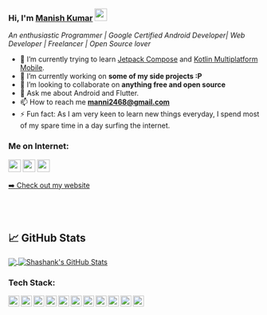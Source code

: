 ### Hi, I'm [Manish Kumar](https://github.com/KunwarManish2008) <img src="https://media.giphy.com/media/hvRJCLFzcasrR4ia7z/giphy.gif" width="25px">

*An enthusiastic Programmer | Google Certified Android Developer| Web Developer | Freelancer | Open Source lover*
<!--
**Ratheshprabakar/Ratheshprabakar** is a ✨ _special_ ✨ repository because its `README.md` (this file) appears on your GitHub profile.
-->


- 🌱 I’m currently trying to learn [Jetpack Compose](https://developer.android.com/jetpack/compose) and [Kotlin Multiplatform Mobile](https://kotlinlang.org/lp/mobile/).
- 🔭 I’m currently working on **some of my side projects :P**
- 👯 I’m looking to collaborate on **anything free and open source**
- 💬 Ask me about Android and Flutter.
- 📫 How to reach me **manni2468@gmail.com**
- ⚡ Fun fact: As I am very keen to learn new things everyday, I spend most of my spare time in a day surfing the internet.

### Me on Internet:

<p><a href="https://twitter.com/manis61"><img src="https://img.shields.io/badge/twitter-%231DA1F2.svg?&style=for-the-badge&logo=twitter&logoColor=white" height=25></a> <a href="https://www.linkedin.com/in/shashank-singhal-a87729b5/"><img src="https://img.shields.io/badge/linkedin-%230077B5.svg?&style=for-the-badge&logo=linkedin&logoColor=white" height=25></a> <a href="https://www.instagram.com/shanky4you/"><img src="https://img.shields.io/badge/instagram-%23E4405F.svg?&style=for-the-badge&logo=instagram&logoColor=white" height=25></a> 
<p><a href="https://www.shashank02051997.github.io">➡️ Check out my website</a></p>
<br />
<br />

## &#x1f4c8; GitHub Stats

<a href="https://github.com/Shashank02051997/Shashank02051997">
  <img align="center" src="https://github-readme-stats.vercel.app/api/top-langs/?username=Shashank02051997&hide=java,html&title_color=ffffff&text_color=c9cacc&icon_color=2bbc8a&bg_color=1d1f21" />
</a>
<a href="https://github.com/Shashank02051997/Shashank02051997">
  <img align="center" src="https://github-readme-stats.vercel.app/api?username=Shashank02051997&show_icons=true&line_height=27&count_private=true&title_color=ffffff&text_color=c9cacc&icon_color=2bbc8a&bg_color=1d1f21" alt="Shashank's GitHub Stats" />
</a>


### Tech Stack:

<img align="left" alt="shashank | pub" width="22px" src="https://cdn.jsdelivr.net/npm/simple-icons@v3/icons/android.svg" />
<img align="left" alt="shashank | pub" width="22px" src="https://cdn.jsdelivr.net/npm/simple-icons@v3/icons/java.svg" />
<img align="left" alt="shashank | pub" width="22px" src="https://cdn.jsdelivr.net/npm/simple-icons@v3/icons/kotlin.svg" />
<img align="left" alt="shashank | pub" width="22px" src="https://cdn.jsdelivr.net/npm/simple-icons@v3/icons/gradle.svg" />
<img align="left" alt="shashank | pub" width="22px" src="https://cdn.jsdelivr.net/npm/simple-icons@v3/icons/flutter.svg" />
<img align="left" alt="shashank | pub" width="22px" src="https://cdn.jsdelivr.net/npm/simple-icons@v3/icons/dart.svg" />
<img align="left" alt="shashank | pub" width="22px" src="https://cdn.jsdelivr.net/npm/simple-icons@v3/icons/jekyll.svg" />
<img align="left" alt="shashank | pub" width="22px" src="https://cdn.jsdelivr.net/npm/simple-icons@v3/icons/hugo.svg" />
<img align="left" alt="shashank | pub" width="22px" src="https://cdn.jsdelivr.net/npm/simple-icons@v3/icons/git.svg" />
<img align="left" alt="shashank | pub" width="22px" src="https://cdn.jsdelivr.net/npm/simple-icons@v3/icons/python.svg" />
<img align="left" alt="shashank | pub" width="22px" src="https://cdn.jsdelivr.net/npm/simple-icons@v3/icons/figma.svg" />
